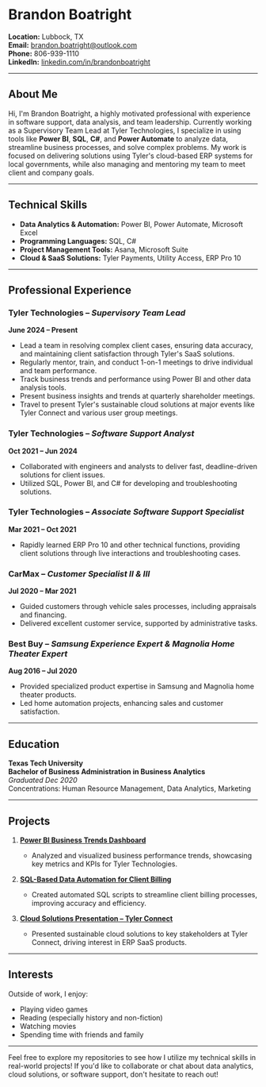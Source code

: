 # Brandon Boatright

**Location:** Lubbock, TX  
**Email:** [brandon.boatright@outlook.com](mailto:brandon.boatright@outlook.com)  
**Phone:** 806-939-1110  
**LinkedIn:** [linkedin.com/in/brandonboatright](https://www.linkedin.com/in/brandonboatright/)

---

## About Me

Hi, I'm Brandon Boatright, a highly motivated professional with experience in software support, data analysis, and team leadership. Currently working as a Supervisory Team Lead at Tyler Technologies, I specialize in using tools like **Power BI**, **SQL**, **C#**, and **Power Automate** to analyze data, streamline business processes, and solve complex problems. My work is focused on delivering solutions using Tyler's cloud-based ERP systems for local governments, while also managing and mentoring my team to meet client and company goals.

---

## Technical Skills

- **Data Analytics & Automation:** Power BI, Power Automate, Microsoft Excel
- **Programming Languages:** SQL, C#
- **Project Management Tools:** Asana, Microsoft Suite
- **Cloud & SaaS Solutions:** Tyler Payments, Utility Access, ERP Pro 10

---

## Professional Experience

### Tyler Technologies – *Supervisory Team Lead*  
**June 2024 – Present**  
- Lead a team in resolving complex client cases, ensuring data accuracy, and maintaining client satisfaction through Tyler's SaaS solutions.
- Regularly mentor, train, and conduct 1-on-1 meetings to drive individual and team performance.
- Track business trends and performance using Power BI and other data analysis tools.
- Present business insights and trends at quarterly shareholder meetings.
- Travel to present Tyler's sustainable cloud solutions at major events like Tyler Connect and various user group meetings.

### Tyler Technologies – *Software Support Analyst*  
**Oct 2021 – Jun 2024**  
- Collaborated with engineers and analysts to deliver fast, deadline-driven solutions for client issues.
- Utilized SQL, Power BI, and C# for developing and troubleshooting solutions.

### Tyler Technologies – *Associate Software Support Specialist*  
**Mar 2021 – Oct 2021**  
- Rapidly learned ERP Pro 10 and other technical functions, providing client solutions through live interactions and troubleshooting cases.

### CarMax – *Customer Specialist II & III*  
**Jul 2020 – Mar 2021**  
- Guided customers through vehicle sales processes, including appraisals and financing.
- Delivered excellent customer service, supported by administrative tasks.

### Best Buy – *Samsung Experience Expert & Magnolia Home Theater Expert*  
**Aug 2016 – Jul 2020**  
- Provided specialized product expertise in Samsung and Magnolia home theater products.
- Led home automation projects, enhancing sales and customer satisfaction.

---

## Education

**Texas Tech University**  
**Bachelor of Business Administration in Business Analytics**  
*Graduated Dec 2020*  
Concentrations: Human Resource Management, Data Analytics, Marketing

---

## Projects

1. **[Power BI Business Trends Dashboard](#)**  
   - Analyzed and visualized business performance trends, showcasing key metrics and KPIs for Tyler Technologies.

2. **[SQL-Based Data Automation for Client Billing](#)**  
   - Created automated SQL scripts to streamline client billing processes, improving accuracy and efficiency.

3. **[Cloud Solutions Presentation – Tyler Connect](#)**  
   - Presented sustainable cloud solutions to key stakeholders at Tyler Connect, driving interest in ERP SaaS products.

---

## Interests

Outside of work, I enjoy:
- Playing video games  
- Reading (especially history and non-fiction)  
- Watching movies  
- Spending time with friends and family

---

Feel free to explore my repositories to see how I utilize my technical skills in real-world projects! If you'd like to collaborate or chat about data analytics, cloud solutions, or software support, don't hesitate to reach out!

<!---
therightboat/therightboat is a ✨ special ✨ repository because its `README.md` (this file) appears on your GitHub profile.
You can click the Preview link to take a look at your changes.
--->
